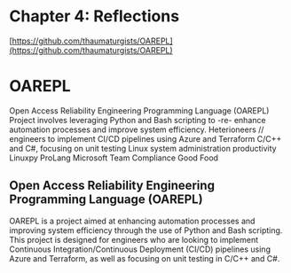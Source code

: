 # Chapter 4: Reflections

[https://github.com/thaumaturgists/OAREPL](https://github.com/thaumaturgists/OAREPL)

# OAREPL
Open Access Reliability Engineering Programming Language (OAREPL)
Project involves leveraging Python and Bash scripting to   -re-   enhance automation processes and improve system efficiency.
Heterioneers
// engineers to implement CI/CD pipelines using Azure and Terraform
	C/C++ and C#, focusing on unit testing
Linux system administration productivity
Linuxpy
 ProLang
Microsoft
Team
Compliance
Good Food

## Open Access Reliability Engineering Programming Language (OAREPL)

OAREPL is a project aimed at enhancing automation processes and improving system efficiency through the use of Python and Bash scripting. This project is designed for engineers who are looking to implement Continuous Integration/Continuous Deployment (CI/CD) pipelines using Azure and Terraform, as well as focusing on unit testing in C/C++ and C#.
